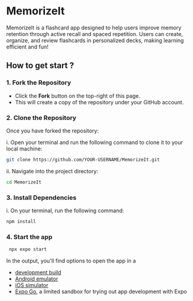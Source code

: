 # MemorizeIt

MemorizeIt is a flashcard app designed to help users improve memory retention through active recall and spaced repetition. Users can create, organize, and review flashcards in personalized decks, making learning efficient and fun!

## How to get start ?

### 1. Fork the Repository


- Click the **Fork** button on the top-right of this page.
- This will create a copy of the repository under your GitHub account.

### 2. Clone the Repository

Once you have forked the repository:

i. Open your terminal and run the following command to clone it to your local machine:

   ```bash
   git clone https://github.com/YOUR-USERNAME/MemorizeIt.git
   ```

   ii. Navigate into the project directory:

```bash
cd MemorizeIt
```

### 3. Install Dependencies
i. On your terminal,
 run the following command:
   ```bash
   npm install
   ```

### 4. Start the app

   ```bash
    npx expo start
   ```

In the output, you'll find options to open the app in a

- [development build](https://docs.expo.dev/develop/development-builds/introduction/)
- [Android emulator](https://docs.expo.dev/workflow/android-studio-emulator/)
- [iOS simulator](https://docs.expo.dev/workflow/ios-simulator/)
- [Expo Go](https://expo.dev/go), a limited sandbox for trying out app development with Expo